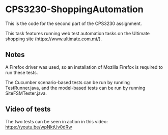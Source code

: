 # CPS3230-ShoppingAutomation
This is the code for the second part of the CPS3230 assignment.

This task features running web test automation tasks on the Ultimate shopping site (https://www.ultimate.com.mt/).

## Notes
A Firefox driver was used, so an installation of Mozilla Firefox is required to run these tests.

The Cucumber scenario-based tests can be run by running TestRunner.java, and the model-based tests can be run by running SiteFSMTester.java.

## Video of tests
The two tests can be seen in action in this video: https://youtu.be/wpNktUv0dRw
